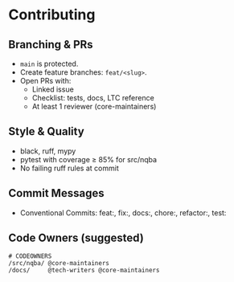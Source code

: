 # Contributing

## Branching & PRs
- `main` is protected.
- Create feature branches: `feat/<slug>`.
- Open PRs with:
  - Linked issue
  - Checklist: tests, docs, LTC reference
  - At least 1 reviewer (core-maintainers)

## Style & Quality
- black, ruff, mypy
- pytest with coverage ≥ 85% for src/nqba
- No failing ruff rules at commit

## Commit Messages
- Conventional Commits: feat:, fix:, docs:, chore:, refactor:, test:

## Code Owners (suggested)
```
# CODEOWNERS
/src/nqba/ @core-maintainers
/docs/     @tech-writers @core-maintainers
```
